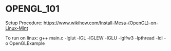 # OPENGL_101
Setup Procedure:
https://www.wikihow.com/Install-Mesa-(OpenGL)-on-Linux-Mint

To run on linux: g++ main.c -lglut -lGL -lGLEW -lGLU -lglfw3 -lpthread -ldl -o OpenGLExample

